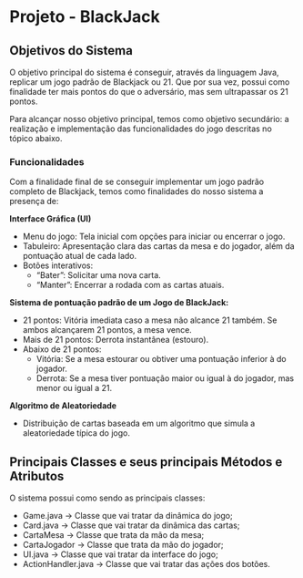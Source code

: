 # Projeto - BlackJack

## Objetivos do Sistema
O objetivo principal do sistema é conseguir, através da linguagem Java, replicar um jogo padrão de Blackjack ou 21. Que por sua vez, possui como finalidade ter mais pontos do que o adversário, mas sem ultrapassar os 21 pontos.

Para alcançar nosso objetivo principal, temos como objetivo secundário: a realização e implementação das funcionalidades do jogo descritas no tópico abaixo.


### Funcionalidades
Com a finalidade final de se conseguir implementar um jogo padrão completo de Blackjack, temos como finalidades do nosso sistema a presença de:

**Interface Gráfica (UI)**
- Menu do jogo: Tela inicial com opções para iniciar ou encerrar o jogo.
- Tabuleiro: Apresentação clara das cartas da mesa e do jogador, além da pontuação atual de cada lado.
- Botões interativos:
    - “Bater”: Solicitar uma nova carta.
    - “Manter”: Encerrar a rodada com as cartas atuais.
  
**Sistema de pontuação padrão de um Jogo de BlackJack:**
- 21 pontos: Vitória imediata caso a mesa não alcance 21 também. Se ambos alcançarem 21 pontos, a mesa vence.
- Mais de 21 pontos: Derrota instantânea (estouro).
- Abaixo de 21 pontos:
    - Vitória: Se a mesa estourar ou obtiver uma pontuação inferior à do jogador.
    - Derrota: Se a mesa tiver pontuação maior ou igual à do jogador, mas menor ou igual a 21.
 
**Algoritmo de Aleatoriedade**
- Distribuição de cartas baseada em um algoritmo que simula a aleatoriedade típica do jogo.


## Principais Classes e seus principais Métodos e Atributos
O sistema possui como sendo as principais classes:
- Game.java -> Classe que vai tratar da dinâmica do jogo;
- Card.java -> Classe que vai tratar da dinâmica das cartas;
- CartaMesa -> Classe que trata da mão da mesa;
- CartaJogador -> Classe que trata da mão do jogador;
- UI.java -> Classe que vai tratar da interface do jogo;
- ActionHandler.java -> Classe que vai tratar das ações dos botões.
